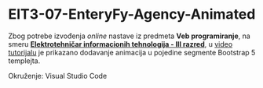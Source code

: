 # EIT3-07-EnteryFy-Agency-Animated

Zbog potrebe izvođenja *online* nastave iz predmeta **Veb programiranje**, na smeru [**Elektrotehničar informacionih tehnologija - III razred**](https://github.com/danijelaradmilovic?tab=repositories&q=eit3&type=&language=), u [video tutorijalu](https://youtu.be/HXkHAOa3Vkc) je prikazano dodavanje animacija u pojedine segmente Bootstrap 5 templejta.

Okruženje: 
Visual Studio Code